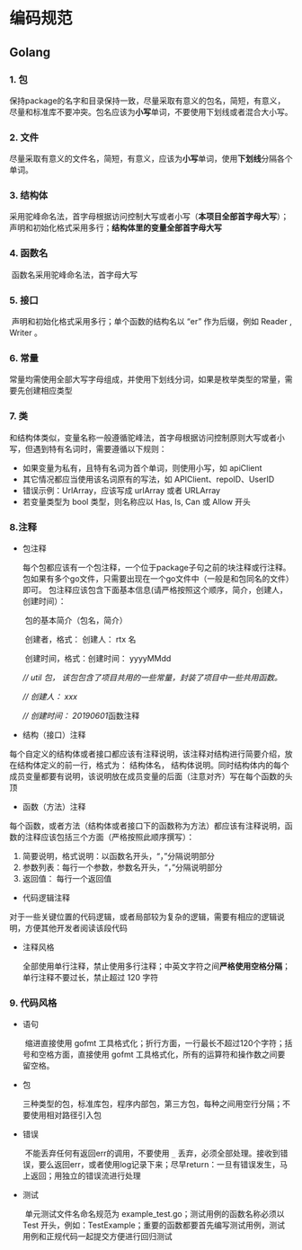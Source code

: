 # 编码规范

## Golang

### 1. 包

​		保持package的名字和目录保持一致，尽量采取有意义的包名，简短，有意义，尽量和标准库不要冲突。包名应该为**小写**单词，不要使用下划线或者混合大小写。

### 2. 文件

​		尽量采取有意义的文件名，简短，有意义，应该为**小写**单词，使用**下划线**分隔各个单词。

### 3. 结构体

​		采用驼峰命名法，首字母根据访问控制大写或者小写（**本项目全部首字母大写**）；声明和初始化格式采用多行；**结构体里的变量全部首字母大写**

### 4. 函数名

​		函数名采用驼峰命名法，首字母大写

### 5. 接口

​		声明和初始化格式采用多行；单个函数的结构名以 “er” 作为后缀，例如 Reader , Writer 。

### 6. 常量

​		常量均需使用全部大写字母组成，并使用下划线分词，如果是枚举类型的常量，需要先创建相应类型

### 7. 类

​		和结构体类似，变量名称一般遵循驼峰法，首字母根据访问控制原则大写或者小写，但遇到特有名词时，需要遵循以下规则：

- 如果变量为私有，且特有名词为首个单词，则使用小写，如 apiClient
- 其它情况都应当使用该名词原有的写法，如 APIClient、repoID、UserID
- 错误示例：UrlArray，应该写成 urlArray 或者 URLArray
- 若变量类型为 bool 类型，则名称应以 Has, Is, Can 或 Allow 开头

### 8.注释

- 包注释

  ​		每个包都应该有一个包注释，一个位于package子句之前的块注释或行注释。包如果有多个go文件，只需要出现在一个go文件中（一般是和包同名的文件）即可。 包注释应该包含下面基本信息(请严格按照这个顺序，简介，创建人，创建时间）：

  ​	包的基本简介（包名，简介）

  ​	创建者，格式： 创建人： rtx 名

  ​	创建时间，格式：创建时间： yyyyMMdd 

  *// util* *包， 该包包含了项目共用的一些常量，封装了项目中一些共用函数。*

  *//* *创建人： xxx*

  *//* *创建时间： 20190601*函数注释

-  结构（接口）注释

  ​		每个自定义的结构体或者接口都应该有注释说明，该注释对结构进行简要介绍，放在结构体定义的前一行，格式为： 结构体名， 结构体说明。同时结构体内的每个成员变量都要有说明，该说明放在成员变量的后面（注意对齐）写在每个函数的头顶

-  函数（方法）注释

  ​		每个函数，或者方法（结构体或者接口下的函数称为方法）都应该有注释说明，函数的注释应该包括三个方面（严格按照此顺序撰写）：

  1. 简要说明，格式说明：以函数名开头，“，”分隔说明部分
  2. 参数列表：每行一个参数，参数名开头，“，”分隔说明部分
  3. 返回值： 每行一个返回值

-  代码逻辑注释

  ​		对于一些关键位置的代码逻辑，或者局部较为复杂的逻辑，需要有相应的逻辑说明，方便其他开发者阅读该段代码

- 注释风格

  ​		全部使用单行注释，禁止使用多行注释；中英文字符之间**严格使用空格分隔**；单行注释不要过长，禁止超过 120 字符

### 9. 代码风格

- 语句

  ​	缩进直接使用 gofmt 工具格式化；折行方面，一行最长不超过120个字符；括号和空格方面，直接使用 gofmt 工具格式化，所有的运算符和操作数之间要留空格。

- 包

  ​	三种类型的包，标准库包，程序内部包，第三方包，每种之间用空行分隔；不要使用相对路径引入包

- 错误

  ​	不能丢弃任何有返回err的调用，不要使用 `_` 丢弃，必须全部处理。接收到错误，要么返回err，或者使用log记录下来；尽早return：一旦有错误发生，马上返回；用独立的错误流进行处理

- 测试

  ​	单元测试文件名命名规范为 example_test.go；测试用例的函数名称必须以 Test 开头，例如：TestExample；重要的函数都要首先编写测试用例，测试用例和正规代码一起提交方便进行回归测试